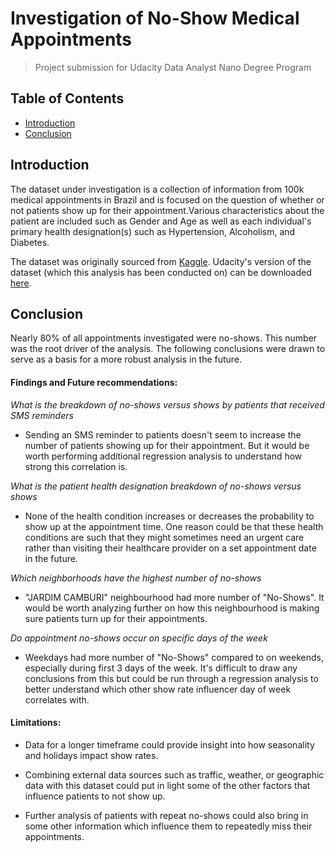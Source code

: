 
# Investigation of No-Show Medical Appointments

> Project submission for Udacity Data Analyst Nano Degree Program

## Table of Contents
<ul>
<li><a href="#intro">Introduction</a></li>
<li><a href="#conclusion">Conclusion</a></li>
</ul>


<a id='intro'></a>
## Introduction

The dataset under investigation is a collection of information from 100k medical appointments in Brazil and is focused on the question of whether or not patients show up for their appointment.Various characteristics about the patient are included such as Gender and Age as well as each individual's primary health designation(s) such as Hypertension, Alcoholism, and Diabetes. 

The dataset was originally sourced from <a href="https://www.kaggle.com/joniarroba/noshowappointments" target="_blank">Kaggle</a>. 
Udacity's version of the dataset (which this analysis has been conducted on) can be downloaded <a href="https://www.google.com/url?q=https://d17h27t6h515a5.cloudfront.net/topher/2017/October/59dd2e9a_noshowappointments-kagglev2-may-2016/noshowappointments-kagglev2-may-2016.csv&sa=D&ust=1513377859161000&usg=AFQjCNELJtHRQ9r28kGlBHv9nIUVIMalkQ" target="_blank">here</a>. 


<a id='conclusion'></a>
## Conclusion

Nearly 80% of all appointments investigated were no-shows. This number was the root driver of the analysis. The following conclusions were drawn to serve as a basis for a more robust analysis in the future.

#### Findings and Future recommendations:

_What is the breakdown of no-shows versus shows by patients that received SMS reminders_

* Sending an SMS reminder to patients doesn't seem to increase the number of patients showing up for their appointment. But it would be worth performing additional regression analysis to understand how strong this correlation is.

_What is the patient health designation breakdown of no-shows versus shows_

* None of the health condition increases or decreases the probability to show up at the appointment time. One reason could be that these health conditions are such that they might sometimes need an urgent care rather than visiting their healthcare provider on a set appointment date in the future.

_Which neighborhoods have the highest number of no-shows_

* "JARDIM CAMBURI" neighbourhood had more number of "No-Shows". It would be worth analyzing further on how this neighbourhood is making sure patients turn up for their appointments.

_Do appointment no-shows occur on specific days of the week_

* Weekdays had more number of "No-Shows" compared to on weekends, especially during first 3 days of the week. It's difficult to draw any conclusions from this but could be run through a regression analysis to better understand which other show rate influencer day of week correlates with.

#### Limitations:

* Data for a longer timeframe could provide insight into how seasonality and holidays impact show rates.

* Combining external data sources such as traffic, weather, or geographic data with this dataset could put in light some of the other factors that influence patients to not show up.

* Further analysis of patients with repeat no-shows could also bring in some other information which influence them to repeatedly miss their appointments.
